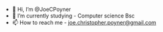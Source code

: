 - 👋 Hi, I’m @JoeCPoyner
- 🌱 I’m currently studying - Computer science Bsc
- 📫 How to reach me - joe.christopher.poyner@gmail.com

<!---
JoeCPoyner/JoeCPoyner is a ✨ special ✨ repository because its `README.md` (this file) appears on your GitHub profile.
You can click the Preview link to take a look at your changes.
--->
